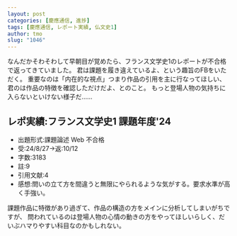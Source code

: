 ```yaml
---
layout: post
categories: [慶應通信, 進捗]
tags: [慶應通信, レポート実績, 仏文史1]
author: tmo
slug: "1046"
---
```

なんだかそわそわして早朝目が覚めたら、フランス文学史1のレポートが不合格で返ってきていました。
君は課題を履き違えているよ、という趣旨のFBをいただく。
重要なのは「内在的な視点」つまり作品の引用を主に行なってほしい、君のは作品の特徴を確認しただけだよ、とのこと。
もっと登場人物の気持ちに入らないといけない様子だ……

## レポ実績:フランス文学史1 課題年度'24
* 出題形式:課題論述 Web 不合格
* 受:24/8/27→返:10/12
* 字数:3183
* 註:9
* 引用文献:4
* 感想:問いの立て方を間違うと無限にやられるような気がする。要求水準が高く手強い。

課題作品に特徴があり過ぎて、作品の構造の方をメインに分析してしまいがちですが、
問われているのは登場人物の心情の動きの方をやってほしいらしく、だいぶハマりやすい科目なのかもしれない。